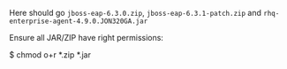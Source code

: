 Here should go `jboss-eap-6.3.0.zip`, `jboss-eap-6.3.1-patch.zip` and `rhq-enterprise-agent-4.9.0.JON320GA.jar`

Ensure all JAR/ZIP have right permissions:

$ chmod o+r *.zip *.jar

